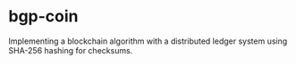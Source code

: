 # bgp-coin
Implementing a blockchain algorithm with a distributed ledger system using SHA-256 hashing for checksums.
